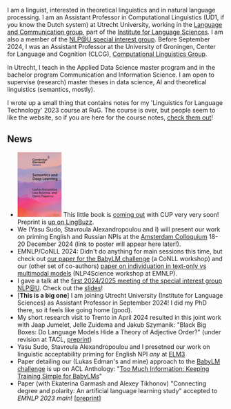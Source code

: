 I am a linguist, interested in theoretical linguistics and in natural language processing. I am an Assistant Professor in Computational Linguistics (UD1, if you know the Dutch system) at Utrecht University, working in the [Language and Communication group](https://www.uu.nl/en/research/institute-for-language-sciences/research/language-and-communication), part of the [Institute for Language Sciences](https://www.uu.nl/en/research/institute-for-language-sciences). I am also a member of the [NLP@U special interest group](https://www.uu.nl/en/research/applied-data-science/special-interest-group-text-mining). Before September 2024, I was an Assistant Professor at the University of Groningen, Center for Language and Cognition (CLCG), [Computational Linguistics Group](https://www.rug.nl/research/clcg/research/cl/). 

In Utrecht, I teach in the Applied Data Science master program and in the bachelor program Communication and Information Science. I am open to supervise (research) master theses in data science, AI and theoretical linguistics (semantics, mostly).

I wrote up a small thing that contains notes for my 'Linguistics for Language Technology' 2023 course at RuG. The course is over, but people seem to like the website, so if you are here for the course notes, [check them out](https://bylinina.github.io/ling_course/)!

## News

- <img src="https://raw.githubusercontent.com/bylinina/bylinina.github.io/refs/heads/main/assets/img/cup.jpg" style="width:150;height:150px;"> This little book is [coming out](https://www.cambridge.org/core/elements/abs/semantics-and-deep-learning/3C897BFE1C6E712A559534AC6D60DD5B) with CUP very very soon! Preprint is [up on LingBuzz](https://lingbuzz.net/lingbuzz/007736).
- We (Yasu Sudo, Stavroula Alexandropoulou and I) will present our work on priming English and Russian NPIs at the [Amsterdam Colloquium](https://events.illc.uva.nl/AC/AC2024/Conference/) 18-20 December 2024 (link to poster will appear here later!).
- EMNLP/CoNLL 2024: Didn't do anything for main sessions this time, but check out [our paper for the BabyLM challenge](https://arxiv.org/abs/2410.21254) (a CoNLL workshop) and our (other set of co-authors) [paper on individuation in text-only vs multimodal models](https://arxiv.org/abs/2409.18868) (NLP4Science workshop at EMNLP).
- I gave a talk at the [first 2024/2025 meeting of the special interest group NLP@U](https://www.uu.nl/en/events/nlpu-period-1-meeting). Check out the [slides](https://docs.google.com/presentation/d/1ZBdOZpg0qlmT9LIeaJRYcxDHpK1AgZc09wjreEyem8A/edit?usp=sharing)!
- \[**This is a big one**\] I am joining Utrecht University (Institute for Language Sciences) as Assistant Professor in September 2024! I did my PhD there, so it feels like going home (good).
- My short research visit to Trento in April 2024 resulted in this joint work with Jaap Jumelet, Jelle Zuidema and Jakub Szymanik: "Black Big Boxes: Do Language Models Hide a Theory of Adjective Order?" (under revision at TACL, [preprint](https://arxiv.org/abs/2407.02136))
- Yasu Sudo, Stavroula Alexandropoulou and I presetned our work on linguistic acceptability priming for English NPI _any_ at [ELM3](https://www.elm-conference.net/archive/elm-3-2024/)
- Paper detailing our (Lukas Edman's and mine) approach to the [BabyLM challenge](https://babylm.github.io/) is up on ACL Anthology: "[Too Much Information: Keeping Training Simple for BabyLMs](https://aclanthology.org/2023.conll-babylm.8/)"
- Paper (with Ekaterina Garmash and Alexey Tikhonov) "Connecting degree and polarity: An artificial language learning study" accepted to _EMNLP 2023 main_! [[preprint]](https://arxiv.org/abs/2109.06333)
